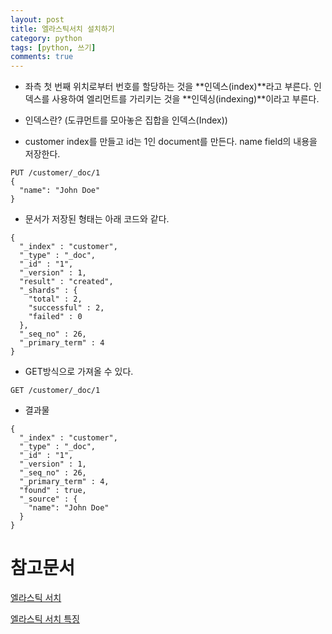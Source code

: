 ```yaml
---
layout: post
title: 엘라스틱서치 설치하기
category: python
tags: [python, 쓰기]
comments: true
---
```



- 좌측 첫 번째 위치로부터 번호를 할당하는 것을 **인덱스(index)**라고 부른다. 인덱스를 사용하여 엘리먼트를 가리키는 것을 **인덱싱(indexing)**이라고 부른다.

- 인덱스란? (도큐먼트를 모아놓은 집합을 인덱스(Index))

- customer index를 만들고 id는 1인 document를 만든다. name field의 내용을 저장한다.

```
PUT /customer/_doc/1
{
  "name": "John Doe"
}
```

- 문서가 저장된 형태는 아래 코드와 같다.

```
{
  "_index" : "customer",
  "_type" : "_doc",
  "_id" : "1",
  "_version" : 1,
  "result" : "created",
  "_shards" : {
    "total" : 2,
    "successful" : 2,
    "failed" : 0
  },
  "_seq_no" : 26,
  "_primary_term" : 4
}
```

- GET방식으로 가져올 수 있다.

```
GET /customer/_doc/1
```

- 결과물

```
{
  "_index" : "customer",
  "_type" : "_doc",
  "_id" : "1",
  "_version" : 1,
  "_seq_no" : 26,
  "_primary_term" : 4,
  "found" : true,
  "_source" : {
    "name": "John Doe"
  }
}
```

# 참고문서

[엘라스틱 서치](https://www.elastic.co/guide/en/elasticsearch/reference/current/getting-started-index.html)

[엘라스틱 서치 특징](https://www.samsungsds.com/global/ko/support/insights/elasticsearch.html)